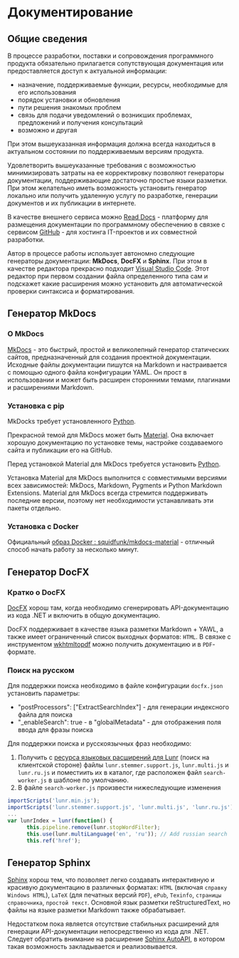 # Документирование

## Общие сведения

В процессе разработки, поставки и сопровождения программного продукта обязательно прилагается сопутствующая документация или предоставляется доступ к актуальной информации:

- назначение, поддерживаемые функции, ресурсы, необходимые для его использования
- порядок установки и обновления
- пути решения знакомых проблем
- связь для подачи уведомлений о возникших проблемах, предложений и получения консультаций
- возможно и другая

При этом вышеуказанная информация должна всегда находиться в актуальном состоянии по поддерживаемым версиям продукта.

Удовлетворить вышеуказанные требования с возможностью минимизировать затраты на ее корректировку позволяют генераторы документации, поддерживающие достаточно простые языки разметки. При этом желательно иметь возможность установить генератор локально или получить удаленную услугу по разработке, генерации документов и их публикации в интернете.

В качестве внешнего сервиса можно [Read Docs](https://readthedocs.org/) - платформу для размещения документации по программному обеспечению в связке с сервисом [GitHub](https://github.com/) - для хостинга IT-проектов и их совместной разработки.

Автор в процессе работы использует автономно следующие генераторы документации: **MkDocs**, **DocFX** и **Sphinx**.
При этом в качестве редактора прекрасно подходит [Visual Studio Code](https://code.visualstudio.com/).
Этот редактор при первом создании файла определенного типа сам и подскажет какие расширения можно установить для автоматической проверки синтаксиса и форматирования.

## Генератор MkDocs

### О MkDocs

[MkDocs](https://www.mkdocs.org/) - это быстрый, простой и великолепный генератор статических сайтов, предназначенный для создания проектной документации. Исходные файлы документации пишутся на Markdown и настраивается с помощью одного файла конфигурации YAML. Он прост в использовании и может быть расширен сторонними темами, плагинами и расширениями Markdown.

### Установка с pip

MkDocks требует установленного [Python](https://www.python.org/).

Прекрасной темой для MkDocs может быть [Material](https://squidfunk.github.io/mkdocs-material/). Она включает хорошую документацию по установке темы, настройке создаваемого сайта и публикации его на GitHub.

Перед установкой Material для MkDocs требуется установить [Python](https://www.python.org/downloads/).

Установка Material для MkDocs выполнится с совместимыми версиями всех зависимостей: MkDocs, Markdown, Pygments и Python Markdown Extensions. Material для MkDocs всегда стремится поддерживать последние версии, поэтому нет необходимости устанавливать эти пакеты отдельно.

### Установка с Docker

Официальный [образ Docker : squidfunk/mkdocs-material](https://hub.docker.com/r/squidfunk/mkdocs-material/) - отличный способ начать работу за несколько минут.

## Генератор DocFX

### Кратко о DocFX

[DocFX](https://dotnet.github.io/docfx/) хорош там, когда необходимо сгенерировать API-документацию из кода .NET и включить в общую документацию.

DocFX поддерживает в качестве языка разметки Markdown + YAWL, а также имеет ограниченный список выходных форматов: `HTML`. В связке с инструментом [wkhtmltopdf](https://wkhtmltopdf.org/) можно получить документацию и в `PDF`-формате.

### Поиск на русском

Для поддержки поиска необходимо в файле конфигурации `docfx.json` установить параметры:

- "postProcessors": ["ExtractSearchIndex"] - для генерации индексного файла для поиска
- "\_enableSearch": true - в "globalMetadata" - для отображения поля ввода для фразы поиска

Для поддержки поиска и русскоязычных фраз необходимо:

1. Получить с [ресурса языковых расширений для Lunr](https://github.com/MihaiValentin/lunr-languages) (поиск на клиентской стороне) файлы `lunr.stemmer.support.js`, `lunr.multi.js` и `lunr.ru.js` и поместиить их в каталог, где расположен файл `search-worker.js` в шаблоне по умолчанию.
2. В файле `search-worker.js` произвести нижеследующие изменения

```javascript
importScripts('lunr.min.js');
importScripts('lunr.stemmer.support.js', 'lunr.multi.js', 'lunr.ru.js'); // Add russian search
...
var lunrIndex = lunr(function() {
      this.pipeline.remove(lunr.stopWordFilter);
      this.use(lunr.multiLanguage('en', 'ru')); // Add russian search
      this.ref('href');
```

## Генератор Sphinx

[Sphinx](http://www.sphinx-doc.org/) хорош тем, что позволяет легко создавать интерактивную и красивую документацию в различных форматах:
`HTML` (включая `справку Windows HTML`), `LaTeX` (для печатных версий `PDF`), `ePub`, `Texinfo`, `страницы справочника`, `простой текст`. Основной язык разметки reStructuredText, но файлы на языке разметки Markdown также обрабатывает.

Недостатком пока является отсутствие стабильных расширений для генерации API-документации непосредственно из кода для .NET. Следует обратить внимание на расширение [Sphinx AutoAPI](https://github.com/readthedocs/sphinx-autoapi),
в котором такая возможность закладывается и реализовывается.
